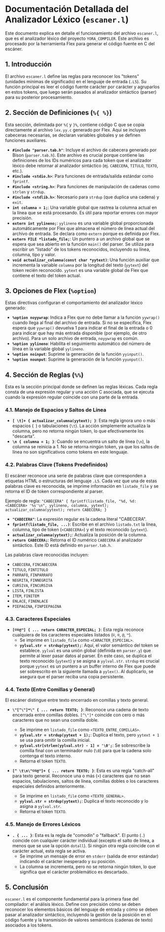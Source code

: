 # Documentación Detallada del Analizador Léxico (`escaner.l`)

Este documento explica en detalle el funcionamiento del archivo `escaner.l`, que es el analizador léxico del proyecto `YORA_COMPILER`. Este archivo es procesado por la herramienta Flex para generar el código fuente en C del escáner.

## 1. Introducción

El archivo `escaner.l` define las reglas para reconocer los "tokens" (unidades mínimas de significado) en el lenguaje de entrada (`.L5`). Su función principal es leer el código fuente carácter por carácter y agruparlos en estos tokens, que luego serán pasados al analizador sintáctico (parser) para su posterior procesamiento.

## 2. Sección de Definiciones (`%{ %}`)

Esta sección, delimitada por `%{` y `}%`, contiene código C que se copia directamente al archivo `lex.yy.c` generado por Flex. Aquí se incluyen cabeceras necesarias, se declaran variables globales y se definen funciones auxiliares.

*   **`#include "parser.tab.h"`**: Incluye el archivo de cabecera generado por Bison (`parser.tab.h`). Este archivo es crucial porque contiene las definiciones de los IDs numéricos para cada token que el analizador léxico debe retornar al analizador sintáctico (ej. `CABECERA`, `TITULO`, `TEXTO`, etc.).
*   **`#include <stdio.h>`**: Para funciones de entrada/salida estándar como `fprintf`.
*   **`#include <string.h>`**: Para funciones de manipulación de cadenas como `strlen` y `strdup`.
*   **`#include <stdlib.h>`**: Necesario para `strdup` (que duplica una cadena) y `exit`.
*   **`int columna = 1;`**: Una variable global que rastrea la columna actual en la línea que se está procesando. Es útil para reportar errores con mayor precisión.
*   **`extern int yylineno;`**: `yylineno` es una variable global proporcionada automáticamente por Flex que almacena el número de línea actual del archivo de entrada. Se declara como `extern` porque es definida por Flex.
*   **`extern FILE *listado_file;`**: Un puntero a un archivo global que se espera que sea abierto en la función `main()` del parser. Se utiliza para escribir un "listado" de los tokens reconocidos, incluyendo su línea, columna, tipo y valor.
*   **`void actualizar_columna(const char *yytext)`**: Una función auxiliar que incrementa la variable `columna` por la longitud del texto (`yytext`) del token recién reconocido. `yytext` es una variable global de Flex que contiene el texto del token actual.

## 3. Opciones de Flex (`%option`)

Estas directivas configuran el comportamiento del analizador léxico generado:

*   **`%option noyywrap`**: Indica a Flex que no debe llamar a la función `yywrap()` cuando llega al final del archivo de entrada. Si no se especifica, Flex espera que `yywrap()` devuelva 1 para indicar el final de la entrada o 0 para indicar que hay más entrada disponible (por ejemplo, de otro archivo). Para un solo archivo de entrada, `noyywrap` es común.
*   **`%option yylineno`**: Habilita el seguimiento automático del número de línea en la variable global `yylineno`.
*   **`%option noinput`**: Suprime la generación de la función `yyinput()`.
*   **`%option nounput`**: Suprime la generación de la función `yyunput()`.

## 4. Sección de Reglas (`%%`)

Esta es la sección principal donde se definen las reglas léxicas. Cada regla consta de una expresión regular y una acción C asociada, que se ejecuta cuando la expresión regular coincide con una parte de la entrada.

### 4.1. Manejo de Espacios y Saltos de Línea

*   **`[ \t]+ { actualizar_columna(yytext); }`**: Esta regla ignora uno o más espacios (` `) o tabulaciones (`\t`). La acción simplemente actualiza la columna, pero no retorna ningún token, lo que efectivamente los "descarta".
*   **`\n { columna = 1; }`**: Cuando se encuentra un salto de línea (`\n`), la columna se reinicia a 1. No se retorna ningún token, ya que los saltos de línea no son significativos como tokens en este lenguaje.

### 4.2. Palabras Clave (Tokens Predefinidos)

El escáner reconoce una serie de palabras clave que corresponden a etiquetas HTML o estructuras del lenguaje `.L5`. Cada vez que una de estas palabras clave es reconocida, se imprime información en `listado_file` y se retorna el ID de token correspondiente al parser.

Ejemplo de regla:
`"CABECERA" { fprintf(listado_file, "%d, %d: <CABECERA> '%s'\n", yylineno, columna, yytext); actualizar_columna(yytext); return CABECERA; }`

*   **`"CABECERA"`**: La expresión regular es la cadena literal "CABECERA".
*   **`fprintf(listado_file, ...)`**: Escribe en el archivo `listado.txt` la línea, columna, tipo de token (`<CABECERA>`) y el texto reconocido (`yytext`).
*   **`actualizar_columna(yytext);`**: Actualiza la posición de la columna.
*   **`return CABECERA;`**: Retorna el ID numérico `CABECERA` al analizador sintáctico. Este ID está definido en `parser.tab.h`.

Las palabras clave reconocidas incluyen:
*   `CABECERA`, `FINCABECERA`
*   `TITULO`, `FINTITULO`
*   `PARRAFO`, `FINPARRAFO`
*   `NEGRITA`, `FINNEGRITA`
*   `CURSIVA`, `FINCURSIVA`
*   `LISTA`, `FINLISTA`
*   `ITEM`, `FINITEM`
*   `ENLACE`, `FINENLACE`
*   `PIEPAGINA`, `FINPIEPAGINA`

### 4.3. Caracteres Especiales

*   **`[©®@™] { ... return CARACTER_ESPECIAL; }`**: Esta regla reconoce cualquiera de los caracteres especiales listados (`©`, `®`, `@`, `™`).
    *   Se imprime en `listado_file` como `<CARACTER_ESPECIAL>`.
    *   **`yylval.str = strdup(yytext);`**: Aquí, el valor semántico del token se establece. `yylval` es una unión global (definida en `parser.y`) que permite al lexer pasar datos al parser. En este caso, se duplica el texto reconocido (`yytext`) y se asigna a `yylval.str`. `strdup` es crucial porque `yytext` es un puntero a un buffer interno de Flex que puede ser sobrescrito en la siguiente llamada a `yylex()`. Al duplicarlo, se asegura que el parser reciba una copia persistente.

### 4.4. Texto (Entre Comillas y General)

El escáner distingue entre texto encerrado en comillas y texto general.

*   **`\"[^\"]*\" { ... return TEXTO; }`**: Reconoce una cadena de texto encerrada entre comillas dobles. `[^\"]*` coincide con cero o más caracteres que no sean una comilla doble.
    *   Se imprime en `listado_file` como `<TEXTO_ENTRE_COMILLAS>`.
    *   **`yylval.str = strdup(yytext + 1);`**: Duplica el texto, pero `yytext + 1` se usa para omitir la comilla inicial.
    *   **`yylval.str[strlen(yylval.str) - 1] = '\0';`**: Se sobrescribe la comilla final con un terminador nulo (`\0`) para que la cadena solo contenga el texto interno.
    *   Retorna el token `TEXTO`.

*   **`[^ \t\n\"©®@™]+ { ... return TEXTO; }`**: Esta es una regla "catch-all" para texto general. Reconoce una o más (`+`) caracteres que no sean espacios, tabulaciones, saltos de línea, comillas dobles o los caracteres especiales definidos anteriormente.
    *   Se imprime en `listado_file` como `<TEXTO_GENERAL>`.
    *   **`yylval.str = strdup(yytext);`**: Duplica el texto reconocido y lo asigna a `yylval.str`.
    *   Retorna el token `TEXTO`.

### 4.5. Manejo de Errores Léxicos

*   **`. { ... }`**: Esta es la regla de "comodín" o "fallback". El punto (`.`) coincide con cualquier carácter individual (excepto el salto de línea, a menos que se use la opción `dotall`). Si ningún otra regla coincide con el carácter actual, esta regla se activa.
    *   Se imprime un mensaje de error en `stderr` (salida de error estándar) indicando el carácter inesperado y su posición.
    *   La columna se incrementa, pero no se retorna ningún token, lo que significa que el carácter problemático es descartado.

## 5. Conclusión

`escaner.l` es el componente fundamental para la primera fase del compilador: el análisis léxico. Define con precisión cómo se deben reconocer los elementos básicos del lenguaje de entrada y cómo se deben pasar al analizador sintáctico, incluyendo la gestión de la posición en el código fuente y la transmisión de valores semánticos (cadenas de texto) asociados a los tokens.